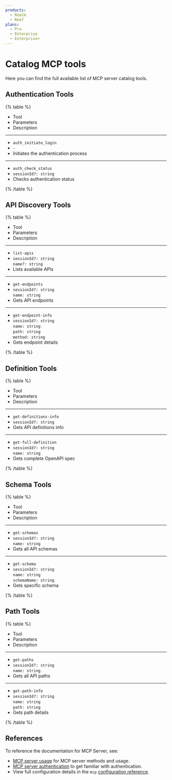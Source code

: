 ```yaml
---
products:
  - Realm
  - Reef
plans:
  - Pro
  - Enterprise
  - Enterprise+
---
```


# Catalog MCP tools

Here you can find the full available list of MCP server catalog tools.

## Authentication Tools

{% table %}

- Tool
- Parameters
- Description

---

- `auth_initiate_login`
- `-`
- Initiates the authentication process

---

- `auth_check_status`
- `sessionId?: string`
- Checks authentication status

{% /table %}

## API Discovery Tools

{% table %}

- Tool
- Parameters
- Description

---

- `list-apis`
- `sessionId?: string`<br>`name?: string`
- Lists available APIs

---

- `get-endpoints`
- `sessionId?: string`<br>`name: string`
- Gets API endpoints

---

- `get-endpoint-info`
- `sessionId?: string`<br>`name: string`<br>`path: string`<br>`method: string`
- Gets endpoint details

{% /table %}

## Definition Tools

{% table %}

- Tool
- Parameters
- Description

---

- `get-definitions-info`
- `sessionId?: string`
- Gets API definitions info

---

- `get-full-definition`
- `sessionId?: string`<br>`name: string`
- Gets complete OpenAPI spec

{% /table %}

## Schema Tools

{% table %}

- Tool
- Parameters
- Description

---

- `get-schemas`
- `sessionId?: string`<br>`name: string`
- Gets all API schemas

---

- `get-schema`
- `sessionId?: string`<br>`name: string`<br>`schemaName: string`
- Gets specific schema

{% /table %}

## Path Tools

{% table %}

- Tool
- Parameters
- Description

---

- `get-paths`
- `sessionId?: string`<br>`name: string`
- Gets all API paths

---

- `get-path-info`
- `sessionId?: string`<br>`name: string`<br>`path: string`
- Gets path details

{% /table %}

## References

To reference the documentation for MCP Server, see:
- [MCP server usage](../mcp-server-usage.md) for MCP server methods and usage.
- [MCP server authentication](../mcp-server-authentication.md) to get familiar with authentication.
- View full configuration details in the `mcp` [configuration reference](../../../config/mcp.md).